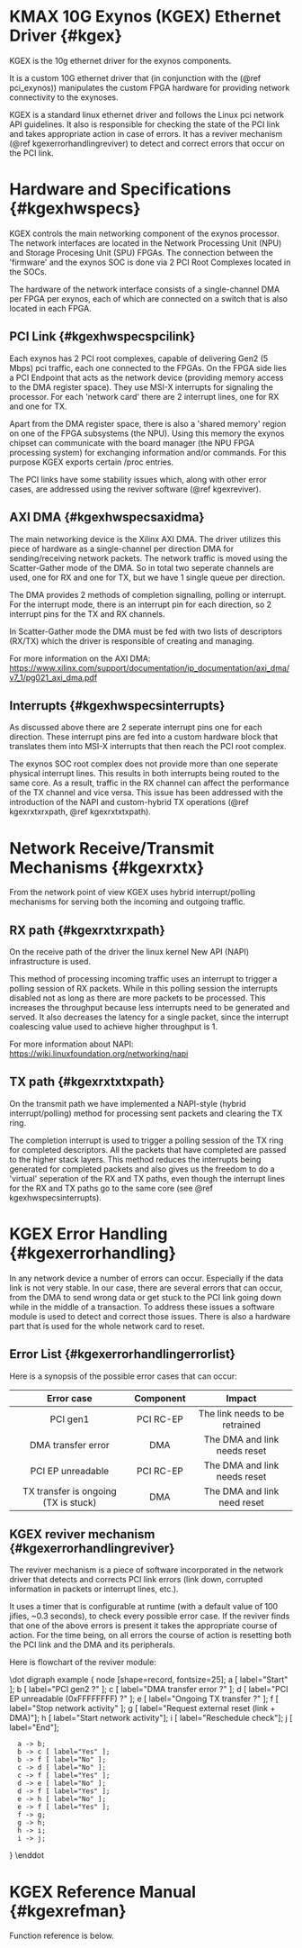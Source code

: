 
KMAX 10G Exynos (KGEX) Ethernet Driver		{#kgex}
=====================================

KGEX is the 10g ethernet driver for the exynos components.

It is a custom 10G ethernet driver that (in conjunction with the (@ref pci_exynos)) manipulates
the custom FPGA hardware for providing network connectivity to the exynoses.

KGEX is a standard linux ethernet driver and follows the Linux pci network API guidelines. It also
is responsible for checking the state of the PCI link and takes appropriate action in case of errors.
It has a reviver mechanism (@ref kgexerrorhandlingreviver) to detect and correct errors that occur on the PCI link.



Hardware and Specifications			{#kgexhwspecs}
===========================

KGEX controls the main networking component of the exynos processor. The network interfaces are
located in the Network Processing Unit (NPU) and Storage Procesing Unit (SPU) FPGAs. The
connection between the 'firmware' and the exynos SOC is done via 2 PCI Root Complexes located
in the SOCs.

The hardware of the network interface consists of a single-channel DMA per FPGA per exynos, each
of which are connected on a switch that is also located in each FPGA.


PCI Link					{#kgexhwspecspcilink}
--------

Each exynos has 2 PCI root complexes, capable of delivering Gen2 (5 Mbps) pci traffic, each one
connected to the FPGAs. On the FPGA side lies a PCI Endpoint that acts as the network device
(providing memory access to the DMA register space). They use MSI-X interrupts for signaling
the processor. For each 'network card' there are 2 interrupt lines, one for RX and one for TX.

Apart from the DMA register space, there is also a 'shared memory' region on one of the FPGA
subsystems (the NPU). Using this memory the exynos chipset can communicate with the board
manager (the NPU FPGA processing system) for exchanging information and/or commands. For this
purpose KGEX exports certain /proc entries.

The PCI links have some stability issues which, along with other error cases, are addressed
using the reviver software (@ref kgexreviver).


AXI DMA						{#kgexhwspecsaxidma}
-------

The main networking device is the Xilinx AXI DMA. The driver utilizes this piece of hardware
as a single-channel per direction DMA for sending/receiving network packets. The network traffic is moved
using the Scatter-Gather mode of the DMA. So in total two seperate channels are used, one for RX
and one for TX, but we have 1 single queue per direction.

The DMA provides 2 methods of completion signalling, polling or interrupt. For the interrupt
mode, there is an interrupt pin for each direction, so 2 interrupt pins for the TX and RX channels.

In Scatter-Gather mode the DMA must be fed with two lists of descriptors (RX/TX) which the driver is
responsible of creating and managing.

For more information on the AXI DMA:
https://www.xilinx.com/support/documentation/ip_documentation/axi_dma/v7_1/pg021_axi_dma.pdf


Interrupts					{#kgexhwspecsinterrupts}
---------

As discussed above there are 2 seperate interrupt pins one for each direction. These interrupt
pins are fed into a custom hardware block that translates them into MSI-X interrupts that
then reach the PCI root complex.

The exynos SOC root complex does not provide more than one seperate physical interrupt lines.
This results in both interrupts being routed to the same core. As a result, traffic in the RX
channel can affect the performance of the TX channel and vice versa. This issue has been addressed
with the introduction of the NAPI and custom-hybrid TX operations (@ref kgexrxtxrxpath,
@ref kgexrxtxtxpath).


Network Receive/Transmit Mechanisms		{#kgexrxtx}
===================================

From the network point of view KGEX uses hybrid interrupt/polling mechanisms for serving both the
incoming and outgoing traffic.


RX path						{#kgexrxtxrxpath}
-------

On the receive path of the driver the linux kernel New API (NAPI) infrastructure is used.

This method of processing incoming traffic uses an interrupt to trigger a polling session of RX
packets. While in this polling session the interrupts disabled not as long as there are more packets
to be processed. This increases the throughput because less interrupts need to be generated and
served. It also decreases the latency for a single packet, since the interrupt coalescing value
used to achieve higher throughput is 1.

For more information about NAPI: https://wiki.linuxfoundation.org/networking/napi


TX path						{#kgexrxtxtxpath}
-------

On the transmit path we have implemented a NAPI-style (hybrid interrupt/polling) method for processing
sent packets and clearing the TX ring.

The completion interrupt is used to trigger a polling session of the TX ring for completed descriptors.
All the packets that have completed are passed to the higher stack layers. This method reduces the
interrupts being generated for completed packets and also gives us the freedom to do a 'virtual'
seperation of the RX and TX paths, even though the interrupt lines for the RX and TX paths go to
the same core (see @ref kgexhwspecsinterrupts).



KGEX Error Handling				{#kgexerrorhandling}
===================

In any network device a number of errors can occur. Especially if the data link is not very stable.
In our case, there are several errors that can occur, from the DMA to send wrong data or get stuck
to the PCI link going down while in the middle of a transaction. To address these issues a software
module is used to detect and correct those issues. There is also a hardware part that is used for
the whole network card to reset.


Error List					{#kgexerrorhandlingerrorlist}
----------

Here is a synopsis of the possible error cases that can occur:

|               Error case             | Component |              Impact            |
|:------------------------------------:|:---------:|:------------------------------:|
|               PCI gen1               | PCI RC-EP | The link needs to be retrained |
|         DMA transfer error           |    DMA    |  The DMA and link needs reset  |
|         PCI EP unreadable            | PCI RC-EP |  The DMA and link needs reset  |
| TX transfer is ongoing (TX is stuck) |    DMA    |  The DMA and link need reset   |



KGEX reviver mechanism 				{#kgexerrorhandlingreviver}
----------------------

The reviver mechanism is a piece of software incorporated in the network driver that detects and
corrects PCI link errors (link down, corrupted information in packets or interrupt lines, etc.).

It uses a timer that is configurable at runtime (with a default value of 100 jifies, ~0.3 seconds),
to check every possible error case. If the reviver finds that one of the above errors is present
it takes the appropriate course of action. For the time being, on all errors the course of action
is resetting both the PCI link and the DMA and its peripherals.

Here is flowchart of the reviver module:

\dot
  digraph example {
      node [shape=record, fontsize=25];
      a [ label="Start" ];
      b [ label="PCI gen2 ?" ];
      c [ label="DMA transfer error ?" ];
      d [ label="PCI EP unreadable (0xFFFFFFFF) ?" ];
      e [ label="Ongoing TX transfer ?" ];
      f [ label="Stop network activity" ];
      g [ label="Request external reset (link + DMA)"];
      h [ label="Start network activity"];
      i [ label="Reschedule check"];
      j [ label="End"];

      a -> b;
      b -> c [ label="Yes" ];
      b -> f [ label="No" ];
      c -> d [ label="No" ];
      c -> f [ label="Yes" ];
      d -> e [ label="No" ];
      d -> f [ label="Yes" ];
      e -> h [ label="No" ];
      e -> f [ label="Yes" ];
      f -> g;
      g -> h;
      h -> i;
      i -> j;

  }
\enddot



KGEX Reference Manual				{#kgexrefman}
=====================

Function reference is below.
